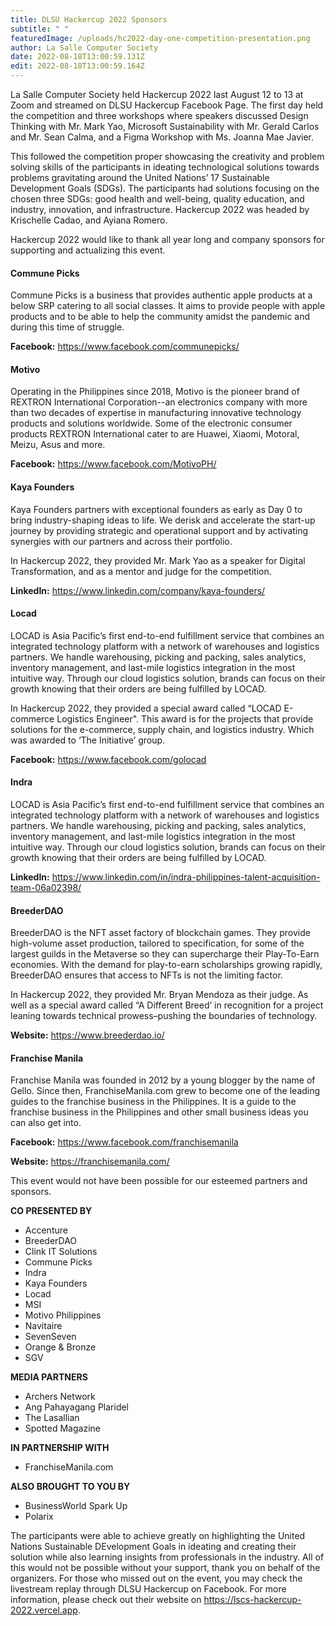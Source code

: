 ```yaml
---
title: DLSU Hackercup 2022 Sponsors
subtitle: " "
featuredImage: /uploads/hc2022-day-one-competition-presentation.png
author: La Salle Computer Society
date: 2022-08-18T13:00:59.131Z
edit: 2022-08-18T13:00:59.164Z
---
```

<!--StartFragment-->

La Salle Computer Society held Hackercup 2022 last August 12 to 13 at Zoom and streamed on DLSU Hackercup Facebook Page. The first day held the competition and three workshops where speakers discussed Design Thinking with Mr. Mark Yao, Microsoft Sustainability with Mr. Gerald Carlos and Mr. Sean Calma, and a Figma Workshop with Ms. Joanna Mae Javier. 

This followed the competition proper showcasing the creativity and problem solving skills of the participants in ideating technological solutions towards problems gravitating around the United Nations’ 17 Sustainable Development Goals (SDGs). The participants had solutions focusing on the chosen three SDGs: good health and well-being, quality education, and industry, innovation, and infrastructure. Hackercup 2022 was headed by Krischelle Cadao, and Ayiana Romero.

Hackercup 2022 would like to thank all year long and company sponsors for supporting and actualizing this event.

#### Commune Picks

Commune Picks is a business that provides authentic apple products at a below SRP catering to all social classes. It aims to provide people with apple products and to be able to help the community amidst the pandemic and during this time of struggle. 

**Facebook:** https://www.facebook.com/communepicks/

#### Motivo

Operating in the Philippines since 2018, Motivo is the pioneer brand of REXTRON International Corporation--an electronics company with more than two decades of expertise in manufacturing innovative technology products and solutions worldwide. Some of the electronic consumer products REXTRON International cater to are Huawei, Xiaomi, Motoral, Meizu, Asus and more.

**Facebook:** https://www.facebook.com/MotivoPH/

#### Kaya Founders

Kaya Founders partners with exceptional founders as early as Day 0 to bring industry-shaping ideas to life. We derisk and accelerate the start-up journey by providing strategic and operational support and by activating synergies with our partners and across their portfolio.

In Hackercup 2022, they provided Mr. Mark Yao as a speaker for Digital Transformation, and as a mentor and judge for the competition.

**LinkedIn:** https://www.linkedin.com/company/kaya-founders/

#### Locad

LOCAD is Asia Pacific’s first end-to-end fulfillment service that combines an integrated technology platform with a network of warehouses and logistics partners. We handle warehousing, picking and packing, sales analytics, inventory management, and last-mile logistics integration in the most intuitive way. Through our cloud logistics solution, brands can focus on their growth knowing that their orders are being fulfilled by LOCAD.

In Hackercup 2022, they provided a special award called “LOCAD E-commerce Logistics Engineer". This award is for the projects that provide solutions for the e-commerce, supply chain, and logistics industry. Which was awarded to ‘The Initiative’ group.

**Facebook:** https://www.facebook.com/golocad

#### Indra

LOCAD is Asia Pacific’s first end-to-end fulfillment service that combines an integrated technology platform with a network of warehouses and logistics partners. We handle warehousing, picking and packing, sales analytics, inventory management, and last-mile logistics integration in the most intuitive way. Through our cloud logistics solution, brands can focus on their growth knowing that their orders are being fulfilled by LOCAD.

**LinkedIn:** https://www.linkedin.com/in/indra-philippines-talent-acquisition-team-06a02398/

#### BreederDAO

BreederDAO is the NFT asset factory of blockchain games. They provide high-volume asset production, tailored to specification, for some of the largest guilds in the Metaverse so they can supercharge their Play-To-Earn economies. With the demand for play-to-earn scholarships growing rapidly, BreederDAO ensures that access to NFTs is not the limiting factor.

In Hackercup 2022, they provided Mr. Bryan Mendoza as their judge. As well as a special award called “A Different Breed’  in recognition for a project leaning towards technical prowess–pushing the boundaries of technology. 

**Website:** https://www.breederdao.io/

#### Franchise Manila

Franchise Manila was founded in 2012 by a young blogger by the name of Gello. Since then, FranchiseManila.com grew to become one of the leading guides to the franchise business in the Philippines. It is a guide to the franchise business in the Philippines and other small business ideas you can also get into.

**Facebook:** https://www.facebook.com/franchisemanila

**Website:** https://franchisemanila.com/

This event would not have been possible for our esteemed partners and sponsors.

**CO PRESENTED BY**

* Accenture
* BreederDAO
* Clink IT Solutions
* Commune Picks
* Indra
* Kaya Founders
* Locad
* MSI
* Motivo Philippines
* Navitaire
* SevenSeven
* Orange & Bronze 
* SGV

**MEDIA PARTNERS**

* Archers Network
* Ang Pahayagang Plaridel
* The Lasallian
* Spotted Magazine

**IN PARTNERSHIP WITH**

* FranchiseManila.com

**ALSO BROUGHT TO YOU BY**

* BusinessWorld Spark Up
* Polarix



The participants were able to achieve greatly on highlighting the United Nations Sustainable DEvelopment Goals in ideating and creating their solution while also learning insights from professionals in the industry. All of this would not be possible without your support, thank you on behalf of the organizers. For those who missed out on the event, you may check the livestream replay through DLSU Hackercup on Facebook. For more information, please check out their website on <https://lscs-hackercup-2022.vercel.app>. 



<!--EndFragment-->